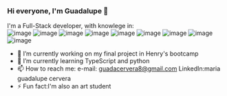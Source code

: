 ### Hi everyone, I'm Guadalupe 👋

<!--
**maria-guadalupe-cervera/maria-guadalupe-cervera** is a ✨ _special_ ✨ repository because its `README.md` (this file) appears on your GitHub profile.


-->
I'm a Full-Stack developer, with knowlege in: <br>
![image](https://user-images.githubusercontent.com/86074558/138720820-d7e1a5f8-21c5-4f33-ba1d-4658224a3759.png)
![image](https://user-images.githubusercontent.com/86074558/138720754-038aeb7a-172f-4343-9d5a-53d2a4e55585.png)
![image](https://user-images.githubusercontent.com/86074558/138720492-2fef09f7-dbc9-4e10-8b20-65c7aebb6f6d.png) 
![image](https://user-images.githubusercontent.com/86074558/138720913-c70ae671-6526-49e1-90f4-2b14ee8e5eb4.png)
![image](https://user-images.githubusercontent.com/86074558/138721025-731dccb7-f392-4d58-8206-781676538d22.png)
![image](https://user-images.githubusercontent.com/86074558/138721096-c7d99108-dd83-45dd-ab27-6bcf1611bd98.png)
![image](https://user-images.githubusercontent.com/86074558/138721131-58933a83-4df7-4824-abea-cb5d60b2b595.png)
![image](https://user-images.githubusercontent.com/86074558/138721174-bedff55e-babb-4b4a-94f0-e288c5ae237c.png)
![image](https://user-images.githubusercontent.com/86074558/138721246-3046aaa6-f266-42fa-ba9b-801c3ccff812.png)



- 🔭 I’m currently working on my final project in Henry's bootcamp
- 🌱 I’m currently learning TypeScript and python
- 📫 How to reach me:
e-mail: guadacervera8@gmail.com
LinkedIn:maria guadalupe cervera
- ⚡ Fun fact:I'm also an art student
